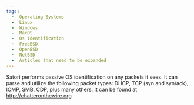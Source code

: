 ```yaml
---
tags:
  -  Operating Systems
  -  Linux
  -  Windows
  -  MacOS
  -  Os Identification
  -  FreeBSD
  -  OpenBSD
  -  NetBSD
  -  Articles that need to be expanded
---
```

Satori performs passive OS identification on any packets it sees. It can
parse and utilize the following packet types: DHCP, TCP (syn and
syn/ack), ICMP, SMB, CDP, plus many others. It can be found at
<http://chatteronthewire.org>